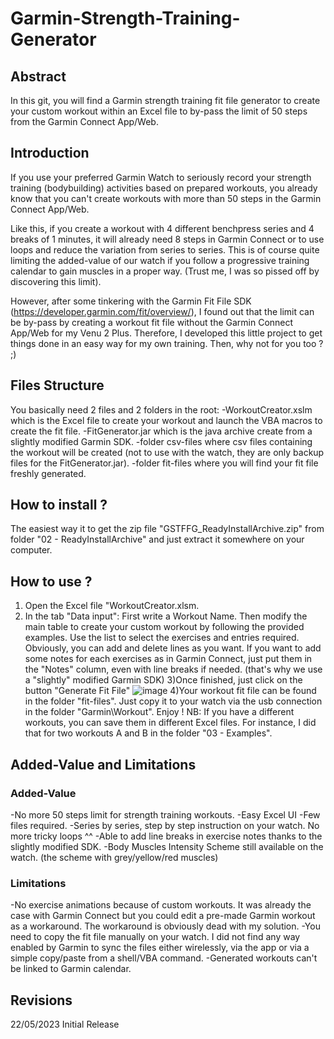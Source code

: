 # Garmin-Strength-Training-Generator


## Abstract
In this git, you will find a Garmin strength training fit file generator to create your custom workout within an Excel file to by-pass the limit of 50 steps from the Garmin Connect App/Web.


## Introduction
If you use your preferred Garmin Watch to seriously record your strength training (bodybuilding) activities based on prepared workouts, you already know that you can't create workouts with more than 50 steps in the Garmin Connect App/Web.

Like this, if you create a workout with 4 different benchpress series and 4 breaks of 1 minutes, it will already need 8 steps in Garmin Connect or to use loops and reduce the variation from series to series. This is of course quite limiting the added-value of our watch if you follow a progressive training calendar to gain muscles in a proper way. (Trust me, I was so pissed off by discovering this limit).

However, after some tinkering with the Garmin Fit File SDK (https://developer.garmin.com/fit/overview/), I found out that the limit can be by-pass by creating a workout fit file without the Garmin Connect App/Web for my Venu 2 Plus. Therefore, I developed this little project to get things done in an easy way for my own training. Then, why not for you too ? ;)


## Files Structure
You basically need 2 files and 2 folders in the root:
-WorkoutCreator.xslm   which is the Excel file to create your workout and launch the VBA macros to create the fit file.
-FitGenerator.jar      which is the java archive create from a slightly modified Garmin SDK.
-folder csv-files      where csv files containing the workout will be created (not to use with the watch, they are only backup files for the FitGenerator.jar).
-folder fit-files      where you will find your fit file freshly generated.


## How to install ?
The easiest way it to get the zip file "GSTFFG_ReadyInstallArchive.zip" from folder "02 - ReadyInstallArchive" and just extract it somewhere on your computer.


## How to use ?
1) Open the Excel file "WorkoutCreator.xlsm.
2) In the tab "Data input":
First write a Workout Name. 
Then modify the main table to create your custom workout by following the provided examples. 
Use the list to select the exercises and entries required. Obviously, you can add and delete lines as you want. 
If you want to add some notes for each exercises as in Garmin Connect, just put them in the "Notes" column, even with line breaks if needed. (that's why we use a "slightly" modified Garmin SDK)
3)Once finished, just click on the button "Generate Fit File"
![image](https://github.com/Daniel-Vitanza/Garmin-Strength-Training-Fit-File-Generator/assets/131000256/a0d86682-f4e1-4e5b-86db-9caa9b88b542)
4)Your workout fit file can be found in the folder "fit-files". Just copy it to your watch via the usb connection in the folder "Garmin\Workout". Enjoy !
NB: If you have a different workouts, you can save them in different Excel files. For instance, I did that for two workouts A and B in the folder "03 - Examples".

## Added-Value and Limitations
### Added-Value
-No more 50 steps limit for strength training workouts.
-Easy Excel UI
-Few files required.
-Series by series, step by step instruction on your watch. No more tricky loops ^^
-Able to add line breaks in exercise notes thanks to the slightly modified SDK.
-Body Muscles Intensity Scheme still available on the watch. (the scheme with grey/yellow/red muscles)
### Limitations
-No exercise animations because of custom workouts. It was already the case with Garmin Connect but you could edit a pre-made Garmin workout as a workaround. The workaround is obviously dead with my solution.
-You need to copy the fit file manually on your watch. I did not find any way enabled by Garmin to sync the files either wirelessly, via the app or via a simple copy/paste from a shell/VBA command.
-Generated workouts can't be linked to Garmin calendar.

## Revisions
22/05/2023 Initial Release
